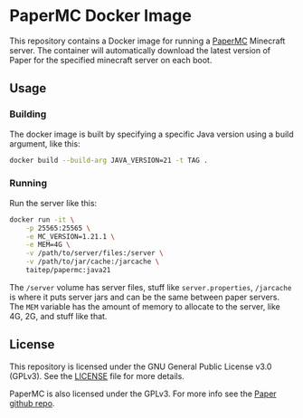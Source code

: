 # PaperMC Docker Image

This repository contains a Docker image for running a [PaperMC](https://papermc.io) Minecraft server.
The container will automatically download the latest version of Paper for the specified minecraft server on each boot.

## Usage

### Building

The docker image is built by specifying a specific Java version using a build argument, like this:

```bash
docker build --build-arg JAVA_VERSION=21 -t TAG .
```

### Running

Run the server like this:

```bash
docker run -it \
    -p 25565:25565 \
    -e MC_VERSION=1.21.1 \
    -e MEM=4G \
    -v /path/to/server/files:/server \
    -v /path/to/jar/cache:/jarcache \
    taitep/papermc:java21
```

The `/server` volume has server files, stuff like `server.properties`, `/jarcache` is where it puts server jars and can be the same between paper servers.
The `MEM` variable has the amount of memory to allocate to the server, like 4G, 2G, and stuff like that.

## License

This repository is licensed under the GNU General Public License v3.0 (GPLv3). See the [LICENSE](LICENSE) file for more details.

PaperMC is also licensed under the GPLv3. For more info see the [Paper github repo](github.com/PaperMC/Paper).
